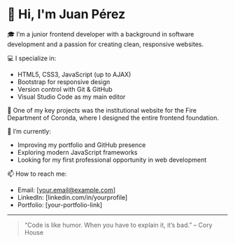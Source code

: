 # 👋 Hi, I'm Juan Pérez

🎓 I’m a junior frontend developer with a background in software development and a passion for creating clean, responsive websites.

💻 I specialize in:
- HTML5, CSS3, JavaScript (up to AJAX)
- Bootstrap for responsive design
- Version control with Git & GitHub
- Visual Studio Code as my main editor

🚒 One of my key projects was the institutional website for the Fire Department of Coronda, where I designed the entire frontend foundation.

🌱 I’m currently:
- Improving my portfolio and GitHub presence
- Exploring modern JavaScript frameworks
- Looking for my first professional opportunity in web development

📫 How to reach me:
- Email: [your.email@example.com]
- LinkedIn: [linkedin.com/in/yourprofile]
- Portfolio: [your-portfolio-link]

---

> “Code is like humor. When you have to explain it, it’s bad.” – Cory House


